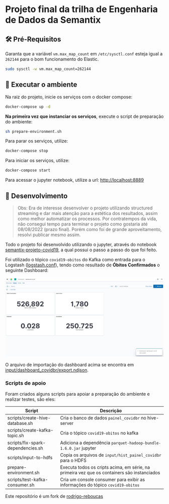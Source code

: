 # Projeto final da trilha de Engenharia de Dados da Semantix

## 🛠️ Pré-Requisitos

Garanta que a variável `vm.max_map_count` em `/etc/sysctl.conf` esteja igual a `262144` para o bom funcionamento do Elastic.
```bash
sudo sysctl -w vm.max_map_count=262144
```

## 🚀 Executar o ambiente
Na raiz do projeto, inicie os serviços com o docker compose:
```bash
docker-compose up -d
```

**Na primeira vez que instanciar os serviços**, execute o script de preparação do ambiente:
```bash
sh prepare-environment.sh
```

Para parar os serviços, utilize:
```bash
docker-compose stop
```

Para iniciar os serviços, utilize:
```bash
docker-compose start
```

Para acessar o jupyter notebook, utilize a url: [http://localhost:8889](http://localhost:8889)

## 🦄 Desenvolvimento
>Obs: Era de interesse desenvolver o projeto utilizando structured streaming e dar mais atenção para a estética dos resultados, assim como melhor automatizar os processos. Por contratempos da vida, não consegui tempo para terminar o projeto como gostaria até 08/08/2022 (prazo final). Porém como foi de grande aproveitamento, resolvi publicar mesmo assim.

Todo o projeto foi desenvolvido utilizando o jupyter, através do notebook [semantix-projeto-covid19](data/notebooks/semantix-projeto-covid19.ipynb), a qual possui o passo a passo do que foi feito.

Foi utilizado o tópico `covid19-obitos` do Kafka como entrada para o Logstash ([logstash.conf](pipeline/logstash.conf)), tendo como resultado de **Óbitos Confirmados** o seguinte Dashboard:

![Dashboard no Kibana](images/dashboard-kibana.jpg)

O arquivo de importação do dashboard acima se encontra em [input/dashboard_covidbr/export.ndjson](input/dashboard_covidbr/export.ndjson).

### Scripts de apoio
Foram criados alguns scripts para apoiar a preparação do ambiente e realizar testes, são eles:

|Script|Descrição|
|---|---|
|scripts/create-hive-database.sh|Cria o banco de dados `painel_covidbr` no hive-server|
|scripts/create-kafka-topic.sh|Cria o tópico `covid19-obitos` no kafka|
|scripts/fix-spark-dependencies.sh|Adiciona a dependência `parquet-hadoop-bundle-1.6.0.jar` jupyter|
|scripts/input-to-hdfs|Copia os arquivos de `input/hist_painel_covidbr` para o HDFS|
|prepare-environment.sh|Executa todos os cripts acima, em série, na primeira vez que os containers são instanciados|
|scripts/test-kafka-consumer.sh|Cria um console consumer para exibir as informações do tópico `covid19-obitos`|

Este repositório é um fork de [rodrigo-reboucas](https://github.com/rodrigo-reboucas/docker-bigdata)
